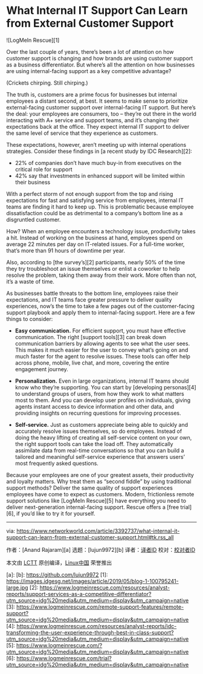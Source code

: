 [#]: collector: (lujun9972)
[#]: translator: ( )
[#]: reviewer: ( )
[#]: publisher: ( )
[#]: url: ( )
[#]: subject: (What Internal IT Support Can Learn from External Customer Support)
[#]: via: (https://www.networkworld.com/article/3392737/what-internal-it-support-can-learn-from-external-customer-support.html#tk.rss_all)
[#]: author: (Anand Rajaram )

What Internal IT Support Can Learn from External Customer Support
======

![LogMeIn Rescue][1]

Over the last couple of years, there’s been a lot of attention on how customer support is changing and how brands are using customer support as a business differentiator. But where’s all the attention on how businesses are using internal-facing support as a key competitive advantage?

(Crickets chirping. Still chirping.)

The truth is, customers are a prime focus for businesses but internal employees a distant second, at best. It seems to make sense to prioritize external-facing customer support over internal-facing IT support. But here’s the deal: your employees are consumers, too – they’re out there in the world interacting with A+ service and support teams, and it’s changing their expectations back at the office. They expect internal IT support to deliver the same level of service that they experience as customers.

These expectations, however, aren’t meeting up with internal operations strategies. Consider these findings in [a recent study by IDC Research][2]:

  * 22% of companies don’t have much buy-in from executives on the critical role for support
  * 42% say that investments in enhanced support will be limited within their business



With a perfect storm of not enough support from the top and rising expectations for fast and satisfying service from employees, internal IT teams are finding it hard to keep up. This is problematic because employee dissatisfaction could be as detrimental to a company’s bottom line as a disgruntled customer.

How? When an employee encounters a technology issue, productivity takes a hit. Instead of working on the business at hand, employees spend on average 22 minutes per day on IT-related issues. For a full-time worker, that’s more than 91 hours of downtime per year.

Also, according to [the survey’s][2] participants, nearly 50% of the time they try troubleshoot an issue themselves or enlist a coworker to help resolve the problem, taking them away from their work. More often than not, it’s a waste of time.

As businesses battle threats to the bottom line, employees raise their expectations, and IT teams face greater pressure to deliver quality experiences, now’s the time to take a few pages out of the customer-facing support playbook and apply them to internal-facing support. Here are a few things to consider:

  * **Easy communication.** For efficient support, you must have effective communication. The right [support tools][3] can break down communication barriers by allowing agents to see what the user sees. This makes it much easier for the user to convey what’s going on and much faster for the agent to resolve issues. These tools can offer help across phone, mobile, live chat, and more, covering the entire engagement journey.


  * **Personalization.** Even in large organizations, internal IT teams should know who they’re supporting. You can start by [developing personas][4] to understand groups of users, from how they work to what matters most to them. And you can develop user profiles on individuals, giving agents instant access to device information and other data, and providing insights on recurring questions for improving processes.


  * **Self-service.** Just as customers appreciate being able to quickly and accurately resolve issues themselves, so do employees. Instead of doing the heavy lifting of creating all self-service content on your own, the right support tools can take the load off. They automatically assimilate data from real-time conversations so that you can build a tailored and meaningful self-service experience that answers users’ most frequently asked questions.



Because your employees are one of your greatest assets, their productivity and loyalty matters. Why treat them as “second fiddle” by using traditional support methods? Deliver the same quality of support experiences employees have come to expect as customers. Modern, frictionless remote support solutions like [LogMeIn Rescue][5] have everything you need to deliver next-generation internal-facing support. Rescue offers a [free trial][6], if you’d like to try it for yourself.

--------------------------------------------------------------------------------

via: https://www.networkworld.com/article/3392737/what-internal-it-support-can-learn-from-external-customer-support.html#tk.rss_all

作者：[Anand Rajaram][a]
选题：[lujun9972][b]
译者：[译者ID](https://github.com/译者ID)
校对：[校对者ID](https://github.com/校对者ID)

本文由 [LCTT](https://github.com/LCTT/TranslateProject) 原创编译，[Linux中国](https://linux.cn/) 荣誉推出

[a]: 
[b]: https://github.com/lujun9972
[1]: https://images.idgesg.net/images/article/2019/05/blog-1-100795241-large.jpg
[2]: https://www.logmeinrescue.com/resources/analyst-reports/support-services-as-a-competitive-differentiator?utm_source=idg%20media&utm_medium=display&utm_campaign=native
[3]: https://www.logmeinrescue.com/remote-support-features/remote-support?utm_source=idg%20media&utm_medium=display&utm_campaign=native
[4]: https://www.logmeinrescue.com/resources/analyst-reports/idc-transforming-the-user-experience-through-best-in-class-support?utm_source=idg%20media&utm_medium=display&utm_campaign=native
[5]: https://www.logmeinrescue.com/?utm_source=idg%20media&utm_medium=display&utm_campaign=native
[6]: https://www.logmeinrescue.com/trial?utm_source=idg%20media&utm_medium=display&utm_campaign=native
